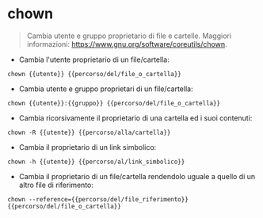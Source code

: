 # chown

> Cambia utente e gruppo proprietario di file e cartelle.
> Maggiori informazioni: <https://www.gnu.org/software/coreutils/chown>.

- Cambia l'utente proprietario di un file/cartella:

`chown {{utente}} {{percorso/del/file_o_cartella}}`

- Cambia utente e gruppo proprietari di un file/cartella:

`chown {{utente}}:{{gruppo}} {{percorso/del/file_o_cartella}}`

- Cambia ricorsivamente il proprietario di una cartella ed i suoi contenuti:

`chown -R {{utente}} {{percorso/alla/cartella}}`

- Cambia il proprietario di un link simbolico:

`chown -h {{utente}} {{percorso/al/link_simbolico}}`

- Cambia il proprietario di un file/cartella rendendolo uguale a quello di un altro file di riferimento:

`chown --reference={{percorso/del/file_riferimento}} {{percorso/del/file_o_cartella}}`
